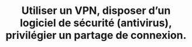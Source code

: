 ---
categories: category-qP7AaYEirvtU1XIjwcSea
definitions:
- definition-pA5q0VnAp4ogtptryv7Fl
risk: Voir ses données interceptées et permettre à un logiciel malveillant de se propager
  par le réseau.
title: Utiliser un VPN, disposer d’un logiciel de sécurité (antivirus), privilégier
  un partage de connexion.
uuid: good-practice-iF5cadQVqXEkuM4ssFOFi
visibleInCms: true
vulnerability: Se connecter à n’importe quel réseau sans-fil disponible (public ou
  privé).
---